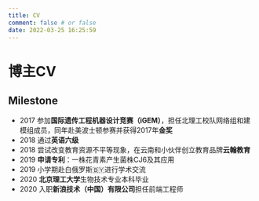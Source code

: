 ```yaml
---
title: CV
comment: false # or false
date: 2022-03-25 16:25:59
---
```

# 博主CV

## Milestone

- 2017    参加**国际遗传工程机器设计竞赛（iGEM）**，担任北理工校队网络组和建模组成员，同年赴美波士顿参赛并获得2017年**金奖**
- 2018    通过**英语六级**
- 2018    尝试改变教育资源不平等现象，在云南和小伙伴创立教育品牌**云翰教育**
- 2019    **申请专利**：一株花青素产生菌株CJ6及其应用
- 2019    小学期赴白俄罗斯🇧🇾进行学术交流
- 2020    **北京理工大学**生物技术专业本科毕业
- 2020    入职**新浪技术（中国）有限公司**担任前端工程师
